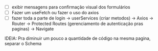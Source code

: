 - [ ] exibir mensagens para confirmação visual dos formulários
- [ ] Fazer um useFetch ou fazer o uso do axios
- [ ] fazer toda a parte de login
    -> userServices (criar metodos)
    -> Axios
    -> Router
    -> Protected Routes (gerenciamento de autenticação pras paginas)
    -> Navigate

IDEIA: Pra diminuir um pouco a quantidade de código na mesma pagina, separar o Schema